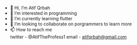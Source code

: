 - 👋 Hi, I’m Atif Qrbah 
- 👀 I’m interested in programming
- 🌱 I’m currently learning flutter 
- 💞️ I’m looking to collaborate on porgrammers to learn more
- 📫 How to reach me  
  twitter - @AtifTheProfess1
  email - atifqrbah@gmail.com

<!---
A-T-F-10/A-T-F-10 is a ✨ special ✨ repository because its `README.md` (this file) appears on your GitHub profile.
You can click the Preview link to take a look at your changes.
--->
